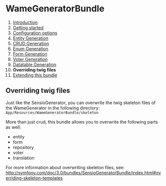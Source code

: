WameGeneratorBundle
=====================

1.  [Introduction](1_introduction.md)
2.  [Getting started](2_getting_started.md)
3.  [Configuration options](3_configuration.md)
4.  [Entity Generation](4_entity_generation.md)
5.  [CRUD Generation](5_crud_generation.md)
6.  [Enum Generation](6_enum_generation.md)
7.  [Form Generation](7_form_generation.md)
8.  [Voter Generation](8_voter_generation.md)
9.  [Datatable Generation](9_datatable_generation.md)
10. **Overriding twig files**
11. [Extending this bundle](11_extending_bundle.md)


## Overriding twig files

Just like the SensioGenerator, you can overwrite the twig skeleton files of the WameGenerator
in the following directory:
`App/Resources/WameGeneratorBundle/skeleton`

More than just crud, this bundle allows you to overwrite the following parts as well:
- entity
- form
- repository
- voter
- translation

For more information about overwriting skeleton files, see: http://symfony.com/doc/3.0/bundles/SensioGeneratorBundle/index.html#overriding-skeleton-templates
